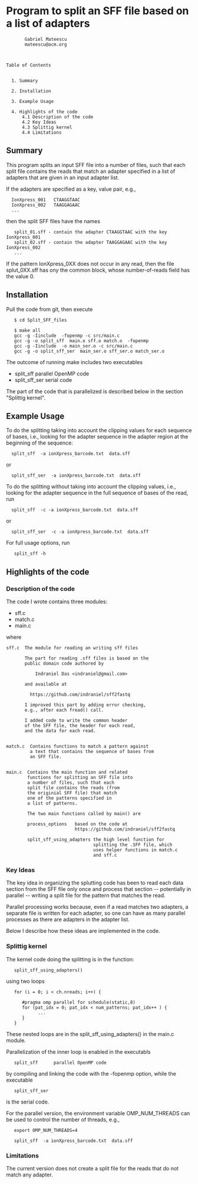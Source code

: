 

# Program to split an SFF file based on a list of adapters

```
       Gabriel Mateescu
       mateescu@acm.org



Table of Contents


  1. Summary

  2. Installation

  3. Example Usage

  4. Highlights of the code
      4.1 Description of the code
      4.2 Key Ideas
      4.3 Splittig kernel
      4.4 Limitations 

```


## Summary

This program splits an input SFF file into a number of 
files, such that each split file contains the reads that 
match an adapter specified in a list of adapters 
that are given in an input adapter list. 

If the adapters are specified as a key, value pair, e.g., 

```
  IonXpress_001   CTAAGGTAAC
  IonXpress_002   TAAGGAGAAC
  ...
```
then the split SFF files have the names
```
   split_01.sff - contain the adapter CTAAGGTAAC with the key IonXpress_001   
   split_02.sff - contain the adapter TAAGGAGAAC with the key IonXpress_002   
   ...
```

If the pattern IonXpress_0XX does not occur in any read, 
then the file splut_0XX.sff has ony the common block, 
whose number-of-reads field has the value 0.




## Installation

Pull the code from git, then execute
```
   $ cd Split_SFF_files

   $ make all
   gcc -g -Iinclude  -fopenmp -c src/main.c
   gcc -g -o split_sff  main.o sff.o match.o  -fopenmp 
   gcc -g -Iinclude  -o main_ser.o -c src/main.c
   gcc -g -o split_sff_ser  main_ser.o sff_ser.o match_ser.o
```
The outcome of running make includes two executables

- split_sff       parallel OpenMP code 
- split_sff_ser   serial code

The part of the code that is parallelized is described 
below in the section "Splittig kernel".




## Example Usage


To do the splitting taking into account the clipping values 
for each sequence of bases, i.e., looking for the adapter 
sequence in the adapter region at the beginning of the 
sequence:
```
  split_sff  -a ionXpress_barcode.txt  data.sff 
```
or 
```
  split_sff_ser  -a ionXpress_barcode.txt  data.sff 
```
To do the splitting without taking into account the 
clipping values, i.e., looking for the adapter 
sequence in the full sequence of bases of the read, run
```
  split_sff  -c -a ionXpress_barcode.txt  data.sff 
```
or
```
  split_sff_ser  -c -a ionXpress_barcode.txt  data.sff 
```


For full usage options, run 
```
   split_sff -h
```




## Highlights of the code



### Description of the code


The code I wrote contains three modules:
  - sff.c 
  - match.c
  - main.c

where
```
sff.c  The module for reading an writing sff files

       The part for reading .sff files is based on the 
       public domain code authored by 

           Indraniel Das <indraniel@gmail.com>

       and available at

         https://github.com/indraniel/sff2fastq

       I improved this part by adding error checking, 
       e.g., after each fread() call.

       I added code to write the common header 
       of the SFF file, the header for each read, 
       and the data for each read.


match.c  Contains functions to match a pattern against 
         a text that contains the sequence of bases from 
         an SFF file.


main.c  Contains the main function and related 
        functions for splitting an SFF file into 
        a number of files, such that each 
        split file contains the reads (from 
        the originial SFF file) that match 
        one of the patterns specified in 
        a list of patterns.

        The two main functions called by main() are

        process_options   based on the code at
                          https://github.com/indraniel/sff2fastq

        split_sff_using_adapters the high level function for 
                                 splitting the .SFF file, which 
                                 uses helper functions in match.c 
                                 and sff.c
```


### Key Ideas

The key idea in organizing the splutting code has 
been to read each data section from the SFF file 
only once and process that section -- potentially in 
parallel -- writing a split file for the pattern 
that matches the read.

Parallel processing works because, even if a read 
matches two adapters, a separate file is written 
for each adapter, so one can have as many parallel 
processes as there are adapters in the adapter list.

Below I describe how these ideas are implemented 
in the code.



### Splittig kernel

The kernel code doing the splitting is in the function:
```
   split_sff_using_adapters()
```
using two loops
```
   for (i = 0; i < ch.nreads; i++) {

      #pragma omp parallel for schedule(static,8) 
      for (pat_idx = 0; pat_idx < num_patterns; pat_idx++ ) {
            ...
      }
   }
```

    
These nested loops are in the split_sff_using_adapters() 
in the main.c module.


Parallelization of the inner loop is enabled in the 
executabls
```
   split_sff      parallel OpenMP code 
```

by compiling and linking the code with the -fopenmp 
option, while the executable
```
   split_sff_ser  
```
is the serial code.

For the parallel version, the environment variable 
OMP_NUM_THREADS can be used to control the number 
of threads, e.g.,
```
   export OMP_NUM_THREADS=4 

   split_sff  -a ionXpress_barcode.txt  data.sff 
```



### Limitations 

The current version does not create a split file for the reads that 
do not match any adapter.


